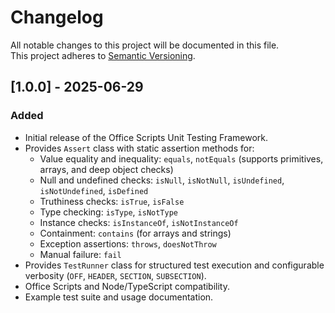 # Changelog

All notable changes to this project will be documented in this file.  
This project adheres to [Semantic Versioning](https://semver.org/spec/v2.0.0.html).

## [1.0.0] - 2025-06-29

### Added
- Initial release of the Office Scripts Unit Testing Framework.
- Provides `Assert` class with static assertion methods for:
  - Value equality and inequality: `equals`, `notEquals` (supports primitives, arrays, and deep object checks)
  - Null and undefined checks: `isNull`, `isNotNull`, `isUndefined`, `isNotUndefined`, `isDefined`
  - Truthiness checks: `isTrue`, `isFalse`
  - Type checking: `isType`, `isNotType`
  - Instance checks: `isInstanceOf`, `isNotInstanceOf`
  - Containment: `contains` (for arrays and strings)
  - Exception assertions: `throws`, `doesNotThrow`
  - Manual failure: `fail`
- Provides `TestRunner` class for structured test execution and configurable verbosity (`OFF`, `HEADER`, `SECTION`, `SUBSECTION`).
- Office Scripts and Node/TypeScript compatibility.
- Example test suite and usage documentation.